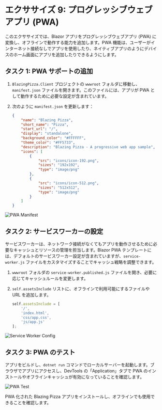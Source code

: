 
# エクササイズ 9: プログレッシブウェブアプリ (PWA)

このエクササイズでは、Blazor アプリをプログレッシブウェブアプリ (PWA) に変換し、オフラインで動作する能力を追加します。PWA 機能は、ユーザーがインターネット接続なしでアプリを使用したり、ネイティブアプリのようにデバイスのホーム画面にアプリを追加したりできるようにします。

## タスク 1: PWA サポートの追加

1. `BlazingPizza.Client` プロジェクトの `wwwroot` フォルダに移動し、`manifest.json` ファイルを開きます。このファイルには、アプリが PWA として動作するために必要な設定が含まれています。

2. 次のように `manifest.json` を更新します：

   ```json
   {
       "name": "Blazing Pizza",
       "short_name": "Pizza",
       "start_url": "/",
       "display": "standalone",
       "background_color": "#FFFFFF",
       "theme_color": "#FF5733",
       "description": "Blazing Pizza - A progressive web app sample",
       "icons": [
           {
               "src": "icons/icon-192.png",
               "sizes": "192x192",
               "type": "image/png"
           },
           {
               "src": "icons/icon-512.png",
               "sizes": "512x512",
               "type": "image/png"
           }
       ]
   }
   ```

![PWA Manifest](images/PWAManifest.png)

## タスク 2: サービスワーカーの設定

サービスワーカーは、ネットワーク接続がなくてもアプリを動作させるために必要なキャッシュとリソースの管理を担当します。Blazor PWA テンプレートには、デフォルトのサービスワーカー設定が含まれていますが、`service-worker.js` ファイルをカスタマイズすることでキャッシュ戦略を調整できます。

1. `wwwroot` フォルダの `service-worker.published.js` ファイルを開き、必要に応じてキャッシュルールを変更します。

2. `self.assetsInclude` リストに、オフラインで利用可能にするファイルや URL を追加します。

   ```javascript
   self.assetsInclude = [
       '/',
       'index.html',
       'css/app.css',
       'js/app.js'
   ];
   ```

![Service Worker Config](images/ServiceWorkerConfig.png)

## タスク 3: PWA のテスト

アプリをビルドし、`dotnet run` コマンドでローカルサーバーを起動します。ブラウザでアプリにアクセスし、DevTools の「Application」タブで PWA のインストールやオフラインキャッシュが有効になっていることを確認します。

![PWA Test](images/PWATest.png)

PWA 化された Blazing Pizza アプリをインストールし、オフラインでも使用できることを確認します。
